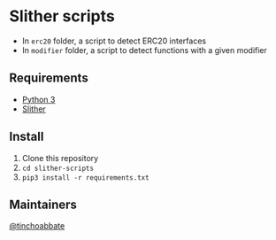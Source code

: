 # Slither scripts

- In `erc20` folder, a script to detect ERC20 interfaces
- In `modifier` folder, a script to detect functions with a given modifier

## Requirements
- [Python 3](https://www.python.org/downloads/)
- [Slither](https://github.com/trailofbits/slither)

## Install
1. Clone this repository
2. `cd slither-scripts`
3. `pip3 install -r requirements.txt`

## Maintainers
[@tinchoabbate](https://github.com/tinchoabbate)
